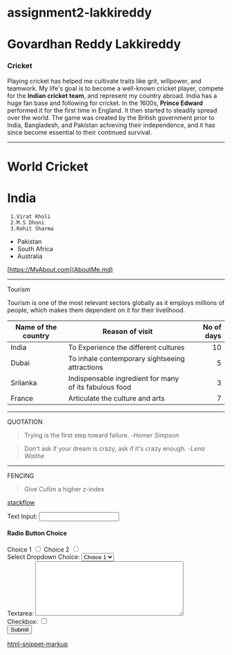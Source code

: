 # assignment2-lakkireddy
# Govardhan Reddy Lakkireddy
### Cricket
Playing cricket has helped me cultivate traits like grit, willpower, and teamwork. My life's goal is to become a well-known cricket player, compete for the **Indian cricket team**, and represent my country abroad. India has a huge fan base and following for cricket. In the 1600s, **Prince Edward** performed it for the first time in England. It then started to steadily spread over the world. The game was created by the British government prior to India, Bangladesh, and Pakistan achieving their independence, and it has since become essential to their continued survival.

---

# World Cricket
# India
     1.Virat Kholi
     2.M.S Dhoni
     3.Rohit Sharma

* Pakistan
* South Africa
* Australia

[https://MyAbout.com](AboutMe.md)

---

Tourism

Tourism is one of the most relevant sectors globally as it employs millions of people, which makes them dependent on it for their livelihood.

| Name of the country | Reason of visit | No of days  |
| --- | --- | ---: |
| India | To Experience the different cultures | 10 |
| Dubai| To inhale contemporary sightseeing attractions| 5 |
| Srilanka| Indispensable ingredient for many of its fabulous food | 3 |
| France | Articulate the culture and arts | 7 |

---

 QUOTATION  

> Trying is the first step toward failure. -*Homer Simpson*

> Don't ask if your dream is crazy, ask if it's crazy enough. -*Lena Waithe*

---

FENCING

> Give Cufón a higher z-index

[stackflow](https://stackoverflow.com/questions/8506644/correct-html-form-markup)


<form id="myForm" action="#" method="post">

  <div>
    <label for="name">Text Input:</label>
    <input type="text" name="name" id="name" value="" tabindex="1">
  </div>

  <div>
    <h4>Radio Button Choice</h4>
    <label for="radio-choice-1">Choice 1</label>
    <input type="radio" name="radio-choice" id="radio-choice-1" tabindex="2" value="choice-1">
    <label for="radio-choice-2">Choice 2</label>
    <input type="radio" name="radio-choice" id="radio-choice-2" tabindex="3" value="choice-2">
  </div>

  <div>
    <label for="select-choice">Select Dropdown Choice:</label>
    <select name="select-choice" id="select-choice">
      <option value="Choice 1">Choice 1</option>
      <option value="Choice 2">Choice 2</option>
      <option value="Choice 3">Choice 3</option>
    </select>
  </div>
	
  <div>
    <label for="textarea">Textarea:</label>
    <textarea cols="40" rows="8" name="textarea" id="textarea"></textarea>
  </div>
	
  <div>
    <label for="checkbox">Checkbox:</label>
    <input type="checkbox" name="checkbox">
  </div>

  <div>
    <input type="submit" value="Submit">
  </div>

</form>

[html-snippet-markup](https://css-tricks.com/snippets/html/example-form-markup/)